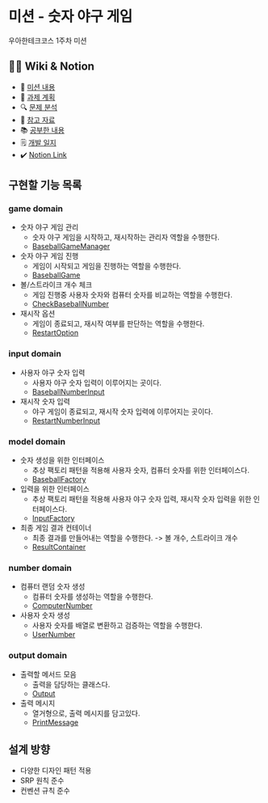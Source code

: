 # 미션 - 숫자 야구 게임

우아한테크코스 1주차 미션

## 💁‍♂️ Wiki & Notion 

- 📌 [미션 내용](https://github.com/maprk/java-baseball-precourse/wiki/Mission-Contents)
- 📅 [과제 계획](https://github.com/maprk/java-baseball-precourse/wiki/Plan-List)
- 🔍 [문제 분석](https://github.com/maprk/java-baseball-precourse/wiki/Problem-Analysis)
- 📎 [참고 자료](https://github.com/maprk/java-baseball-precourse/wiki/Reference)
- 📚 [공부한 내용](https://github.com/maprk/java-baseball-precourse/wiki/Study)
- 🗒 [개발 일지](https://github.com/maprk/java-baseball-precourse/wiki/Progress)
- ✔️ [Notion Link](https://tricolor-silk-b6e.notion.site/woowacourse-cd272b35cbfc448d88a47d1a338fee14)

## 구현할 기능 목록

### game domain

- 숫자 야구 게임 관리
    - 숫자 야구 게임을 시작하고, 재시작하는 관리자 역할을 수행한다.
    - [BaseballGameManager](https://github.com/maprk/java-baseball-precourse/tree/main/src/main/java/baseball/game/BaseballGameManager)
- 숫자 야구 게임 진행
    - 게임이 시작되고 게임을 진행하는 역할을 수행한다.
    - [BaseballGame](https://github.com/maprk/java-baseball-precourse/tree/main/src/main/java/baseball/game/BaseballGame)
- 볼/스트라이크 개수 체크
    - 게임 진행중 사용자 숫자와 컴퓨터 숫자를 비교하는 역할을 수행한다.
    - [CheckBaseballNumber](https://github.com/maprk/java-baseball-precourse/tree/main/src/main/java/baseball/game/CheckBaseballNumber)
- 재시작 옵션
    - 게임이 종료되고, 재시작 여부를 판단하는 역할을 수행한다.
    - [RestartOption](https://github.com/maprk/java-baseball-precourse/tree/main/src/main/java/baseball/game/RestartOption)

### input domain 

- 사용자 야구 숫자 입력
    - 사용자 야구 숫자 입력이 이루어지는 곳이다.
    - [BaseballNumberInput](https://github.com/maprk/java-baseball-precourse/tree/main/src/main/java/baseball/input/BaseballNumberInput)
- 재시작 숫자 입력
    - 야구 게임이 종료되고, 재시작 숫자 입력에 이루어지는 곳이다.
    - [RestartNumberInput](https://github.com/maprk/java-baseball-precourse/tree/main/src/main/java/baseball/input/RestartNumberInput)

### model domain 

- 숫자 생성을 위한 인터페이스
    - 추상 팩토리 패턴을 적용해 사용자 숫자, 컴퓨터 숫자를 위한 인터페이스다.
    - [BaseballFactory](https://github.com/maprk/java-baseball-precourse/tree/main/src/main/java/baseball/model/BaseballFactory)
- 입력을 위한 인터페이스
    - 추상 팩토리 패턴을 적용해 사용자 야구 숫자 입력, 재시작 숫자 입력을 위한 인터페이스다.
    - [InputFactory](https://github.com/maprk/java-baseball-precourse/tree/main/src/main/java/baseball/model/InputFactory)
- 최종 게임 결과 컨테이너
    - 최종 결과를 만들어내는 역할을 수행한다. -> 볼 개수, 스트라이크 개수
    - [ResultContainer](https://github.com/maprk/java-baseball-precourse/tree/main/src/main/java/model/ResultContainer)

### number domain

- 컴퓨터 랜덤 숫자 생성
    - 컴퓨터 숫자를 생성하는 역할을 수행한다.
    - [ComputerNumber](https://github.com/maprk/java-baseball-precourse/tree/main/src/main/java/baseball/number/ComputerNumber)
- 사용자 숫자 생성
    - 사용자 숫자를 배열로 변환하고 검증하는 역할을 수행한다.
    - [UserNumber](https://github.com/maprk/java-baseball-precourse/tree/main/src/main/java/baseball/number/UserNumber)

### output domain 

- 출력할 메서드 모음
    - 출력을 담당하는 클래스다.
    - [Output](https://github.com/maprk/java-baseball-precourse/tree/main/src/main/java/baseball/output/Output)
- 출력 메시지
    - 열거형으로, 출력 메시지를 담고있다.
    - [PrintMessage](https://github.com/maprk/java-baseball-precourse/tree/main/src/main/java/baseball/output/PrintMessage)

## 설계 방향

- 다양한 디자인 패턴 적용
- SRP 원칙 준수
- 컨벤션 규칙 준수 
